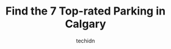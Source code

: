 ---
layout: ampstory
image: https://i0.wp.com/www.auto.or.id/wp-content/uploads/2023/06/702-7-ave-sw-parking-0-calgary-1686322481.jpeg?resize=640,853
author: techidn
featured: false
description: Calgary, Alberta, Canada is a haven for Parking enthusiasts, boasting an impressive array of 7 top-notch establishments. Whether youre a seasoned connoisseur or simply curious to explore th
title: Find the 7 Top-rated Parking in Calgary
cover:
   title: Find the 7 Top-rated Parking in Calgary
   subtitle: AUTO.OR.ID
   background: https://www.auto.or.id/wp-content/uploads/2023/06/702-7-ave-sw-parking-0-calgary-1686322481.jpeg

pages: 
 - layout: thirds
   top: <h1>#1 CPA Lot 60 Convention Centre Parkade</h1>
   bottom: "<p>Great EV parking option for downtown Calgary. Has lots of Tesla and EV charging stations stalls. Destination chargers only but it is a reasonable option while going aroun</p>"
   background: https://www.auto.or.id/wp-content/uploads/2023/06/702-7-ave-sw-parking-1-calgary-1686322483.jpeg
   backgroundblur: true
 - layout: thirds
   top: <h1>#2 Riley Park Parking</h1>
   bottom: "<p>1302 8 Ave NW, Calgary, AB T2N 1B8, Canada</p>"
   background: https://www.auto.or.id/wp-content/uploads/2023/06/702-7-ave-sw-parking-2-calgary-1686322484.jpeg
   cta:
      link: https://www.auto.or.id/find-the-7-top-rated-parking-in-calgary/
      text: Find the 7 Top-rated Parking in Calgary
 - layout: thirds
   top: <h1>#3 Parking Indigo Calgary - Lot 059 (Core Parkade)</h1>
   bottom: "<p>751 3 St SW, Calgary, AB T2P 0Y3, Canada</p>"
   background: https://images.unsplash.com/photo-1578659242540-6f036471ca61?ixlib=rb-4.0.3&ixid=MnwxMjA3fDB8MHxwaG90by1wYWdlfHx8fGVufDB8fHx8&auto=format&fit=crop&w=640&h=853&q=80
   cta:
      link: https://www.auto.or.id/find-the-7-top-rated-parking-in-calgary/
      text: Find the 7 Top-rated Parking in Calgary
 - layout: thirds
   top: <h1>#4 Downtown parking</h1>
   bottom: "<p>312 12 Ave SW, Calgary, AB T2R 0H2, Canada</p>"
   background: https://images.unsplash.com/photo-1532581140115-3e355d1ed1de?ixlib=rb-4.0.3&ixid=MnwxMjA3fDB8MHxwaG90by1wYWdlfHx8fGVufDB8fHx8&auto=format&fit=crop&w=640&h=853&q=80
   cta:
      link: https://www.auto.or.id/find-the-7-top-rated-parking-in-calgary/
      text: Find the 7 Top-rated Parking in Calgary
 - layout: thirds
   top: <h1>#5 Indigo Park Lot 123</h1>
   bottom: "<p>931 6 Ave SW, Calgary, AB T2P 0V7, Canada</p>"
   background: https://images.unsplash.com/photo-1610684003787-d6a8c36b8547?ixlib=rb-4.0.3&ixid=MnwxMjA3fDB8MHxwaG90by1wYWdlfHx8fGVufDB8fHx8&auto=format&fit=crop&w=640&h=853&q=80
   cta:
      link: https://www.auto.or.id/find-the-7-top-rated-parking-in-calgary/
      text: Find the 7 Top-rated Parking in Calgary
 - layout: thirds
   top: <h1>#6 Parking Indigo Calgary - Lot 016</h1>
   bottom: "<p>725 9 Ave SW, Calgary, AB T2P 3V4, Canada</p>"
   background: https://images.unsplash.com/photo-1626302592077-206bbcf450ae?ixlib=rb-4.0.3&ixid=MnwxMjA3fDB8MHxwaG90by1wYWdlfHx8fGVufDB8fHx8&auto=format&fit=crop&w=640&h=853&q=80
   cta:
      link: https://www.auto.or.id/find-the-7-top-rated-parking-in-calgary/
      text: Find the 7 Top-rated Parking in Calgary
 - layout: thirds
   top: <h1>#7 Parking Indigo Calgary - Lot 226 (Pacific Parkade)</h1>
   bottom: "<p>724 6 Ave SW, Calgary, AB T2P 0X6, Canada</p>"
   background: https://images.unsplash.com/photo-1568738836391-d15d766832ad?ixlib=rb-4.0.3&ixid=MnwxMjA3fDB8MHxwaG90by1wYWdlfHx8fGVufDB8fHx8&auto=format&fit=crop&w=640&h=853&q=80
   cta:
      link: https://www.auto.or.id/find-the-7-top-rated-parking-in-calgary/
      text: Find the 7 Top-rated Parking in Calgary
 - layout: thirds
   middle: Continue reading...
   background: https://images.unsplash.com/photo-1575496917055-f23c822796eb?ixlib=rb-4.0.3&ixid=MnwxMjA3fDB8MHxwaG90by1wYWdlfHx8fGVufDB8fHx8&auto=format&fit=crop&w=640&h=853&q=80
   cta:
      link: https://www.auto.or.id/find-the-7-top-rated-parking-in-calgary/
      text: Find the 7 Top-rated Parking in Calgary

---